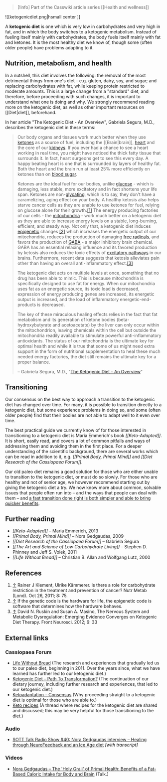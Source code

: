 
> [!info] Part of the Casswiki article series [[Health and wellness]]


![[ketogenicdiet.png|hsmall center ]] 

A **ketogenic diet** is one which is very low in carbohydrates and very high in fat, and in which the body switches to a ketogenic metabolism. Instead of fueling itself mainly with carbohydrates, the body fuels itself mainly with fat and ketones. It is the most healthy diet we know of, though some (often older people) have problems adapting to it.

Nutrition, metabolism, and health
---------------------------------

In a nutshell, this diet involves the following: the removal of the most detrimental things from one's diet – e.g. gluten, dairy, soy, and sugar; and replacing carbohydrates with fat, while keeping protein restricted to moderate amounts. This is a large change from a "standard" diet, and therefore, before proceeding with such changes, it is important to understand what one is doing and why. We strongly recommend reading more on the ketogenic diet, as well as other important resources on [[Diet|diet]], beforehand.

In her article "The Ketogenic Diet - An Overview", Gabriela Segura, M.D., describes the ketogenic diet in these terms:

> Our body organs and tissues work much better when they use [ketones](http://en.wikipedia.org/wiki/Ketone_bodies "wikipedia:Ketone bodies") as a source of fuel, including the [[Brain|brain]], [heart](http://en.wikipedia.org/wiki/heart "wikipedia:heart") and the core of our [kidneys](http://en.wikipedia.org/wiki/kidneys "wikipedia:kidneys"). If you ever had a chance to see a heart working in real time, you might have noticed the thick fatty tissue that surrounds it. In fact, heart surgeons get to see this every day. A happy beating heart is one that is surrounded by layers of healthy fat. Both the heart and the brain run at least 25% more efficiently on ketones than on [blood sugar](http://en.wikipedia.org/wiki/blood_sugar "wikipedia:blood sugar").
> 
> Ketones are the ideal fuel for our bodies, unlike [glucose](http://en.wikipedia.org/wiki/glucose "wikipedia:glucose") - which is damaging, less stable, more excitatory and in fact shortens your life span. Ketones are non-[glycating](http://en.wikipedia.org/wiki/Glycation "wikipedia:Glycation"), which is to say, they don't have a caramelizing, aging effect on your body. A healthy ketosis also helps starve cancer cells as they are unable to use ketones for fuel, relying on glucose alone for their growth.[\[1\]](#cite_note-1) The energy producing factories of our cells - the [mitochondria](http://en.wikipedia.org/wiki/mitochondria "wikipedia:mitochondria") - work much better on a ketogenic diet as they are able to increase energy levels on a stable, long-burning, efficient, and steady way. Not only that, a ketogenic diet induces [epigenetic](http://en.wikipedia.org/wiki/Epigenetics "wikipedia:Epigenetics") changes [\[2\]](#cite_note-2) which increases the energetic output of our mitochondria, reduces the production of damaging [free radicals](http://en.wikipedia.org/wiki/Free_radical "wikipedia:Free radical"), and favors the production of [GABA](http://en.wikipedia.org/wiki/Gamma-Aminobutyric_acid "wikipedia:Gamma-Aminobutyric acid") - a major inhibitory brain chemical. GABA has an essential relaxing influence and its favored production by ketosis also reduces the toxic effects of [excitatory pathways](http://en.wikipedia.org/wiki/Basal_ganglia "wikipedia:Basal ganglia") in our brains. Furthermore, recent data suggests that ketosis alleviates pain other than having an overall anti-inflammatory effect.[\[3\]](#cite_note-3)
> 
> The ketogenic diet acts on multiple levels at once, something that no drug has been able to mimic. This is because mitochondria is specifically designed to use fat for energy. When our mitochondria uses fat as an energetic source, its toxic load is decreased, expression of energy producing genes are increased, its energetic output is increased, and the load of inflammatory energetic-end-products is decreased.
> 
> The key of these miraculous healing effects relies in the fact that fat metabolism and its generation of ketone bodies (beta-hydroxybutyrate and acetoacetate) by the liver can only occur within the mitochondrion, leaving chemicals within the cell but outside the mitochondria readily available to stimulate powerful anti-inflammatory antioxidants. The status of our mitochondria is the ultimate key for optimal health and while it is true that some of us might need extra support in the form of nutritional supplementation to heal these much needed energy factories, the diet still remains the ultimate key for a proper balance.
> 
> – Gabriela Segura, M.D., "[The Ketogenic Diet - An Overview](http://www.sott.net/article/265069-The-Ketogenic-Diet-An-Overview)"

Transitioning
-------------

Our consensus on the best way to approach a transition to the ketogenic diet has changed over time. For many, it is possible to transition directly to a ketogenic diet, but some experience problems in doing so, and some (often older people) find that their bodies are not able to adapt well to it even over time.

The best practical guide we currently know of for those interested in transitioning to a ketogenic diet is Maria Emmerich's book _[[Keto-Adapted]]_. It is short, easily read, and covers a lot of common pitfalls and ways of addressing them and avoiding them in the first place. For a deeper understanding of the scientific background, there are several works which can be read in addition to it, e.g. _[[Primal Body, Primal Mind]]_ and _[[Diet Research of the Cassiopaea Forum]]_.

Our old paleo diet remains a good solution for those who are either unable to transition to the ketogenic diet, or must do so slowly. For those who are healthy and not of senior age, we however recommend starting out by giving the ketogenic diet a try. We now know more about common, solvable issues that people often run into – and the ways that people can deal with them – and [a fast transition done right is both simpler and able to bring quicker benefits](https://cassiopaea.org/forum/index.php/topic,34581.0.html).

Further reading
---------------

*   _[[Keto-Adapted]]_ – Maria Emmerich, 2013
*   _[[Primal Body, Primal Mind]]_ – Nora Gedgaudas, 2009
*   _[[Diet Research of the Cassiopaea Forum]]_ – Gabriela Segura
*   _[[The Art and Science of Low Carbohydrate Living]]_ – Stephen D. Phinney and Jeff S. Volek, 2011
*   _[[Life Without Bread]]_ – Christian B. Allan and Wolfgang Lutz, 2000

References
----------

1.  [↑](#cite_ref-1) Rainer J Klement, Ulrike Kämmerer. Is there a role for carbohydrate restriction in the treatment and prevention of cancer? Nutr Metab (Lond). Oct 26, 2011; 8: 75.
2.  [↑](#cite_ref-2) If the genetic code is the hardware for life, the epigenetic code is software that determines how the hardware behaves.
3.  [↑](#cite_ref-3) David N. Ruskin and Susan A. Masino, The Nervous System and Metabolic Dysregulation: Emerging Evidence Converges on Ketogenic Diet Therapy. Front Neurosci. 2012; 6: 33

External links
--------------

### Cassiopaea Forum

*   [Life Without Bread](https://cassiopaea.org/forum/index.php/topic,22916.0.html) (The research and experiences that gradually led us to our paleo diet, beginning in 2011. Over the years since, what we have learned has further led to our ketogenic diet.)
*   [Ketogenic Diet – Path To Transformation?](https://cassiopaea.org/forum/index.php/topic,28799.0.html) (The continuation of our dietary journey, including further research and experiences, that led to our ketogenic diet.)
*   [Ketoadaptation – Consensus](https://cassiopaea.org/forum/index.php/topic,34581.0.html) (Why proceeding straight to a ketogenic diet is optimal for those who are able to.)
*   [Keto recipes](https://cassiopaea.org/forum/index.php/topic,34453.0.html) (A thread where recipes for the ketogenic diet are shared and discussed; this may be very helpful for those transitioning to the diet.)

### Audio

*   [SOTT Talk Radio Show #40: Nora Gedgaudas interview – Healing through NeuroFeedback and an Ice Age diet](http://www.sott.net/article/268889-SOTT-Talk-Radio-Nora-Gedgaudas-interview-Healing-through-NeuroFeedback-and-an-Ice-Age-diet) _\[with transcript\]_

### Videos

*   [Nora Gedgaudas – The 'Holy Grail' of Primal Health: Benefits of a Fat-Based Caloric Intake for Body and Brain](http://vimeo.com/52876035) (Talk.)
